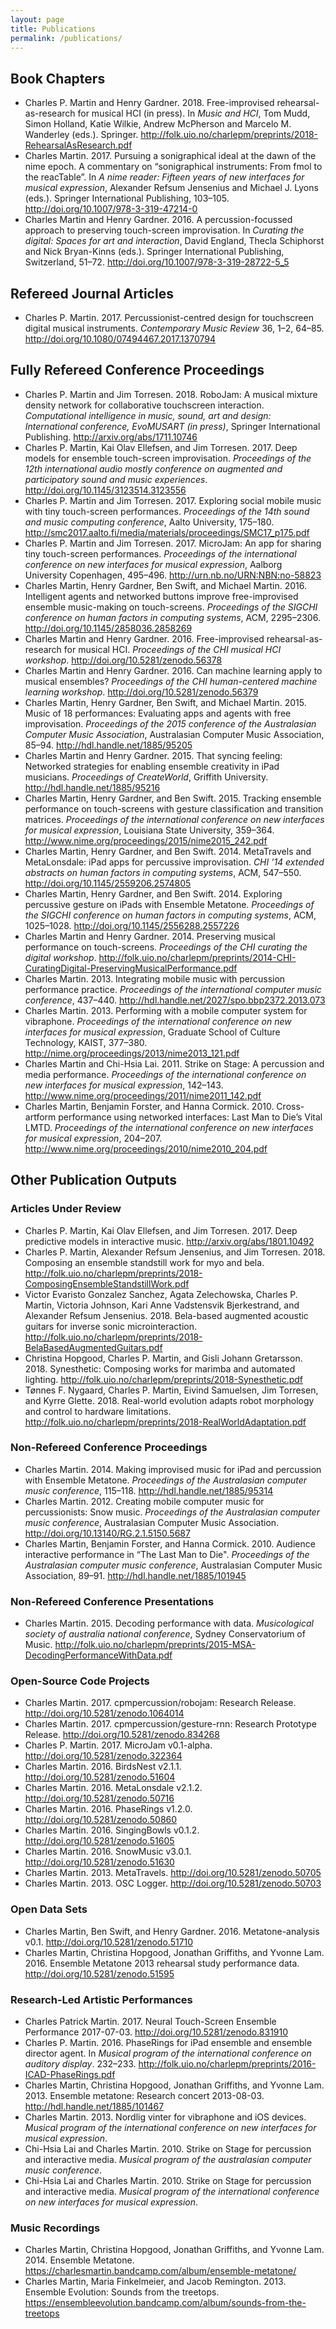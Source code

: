 ```yaml
---
layout: page
title: Publications
permalink: /publications/
---
```


<h2 id="book-chapters">Book Chapters</h2>
<ul>
<li><span class="citation" data-cites="Martin:2018aa">Charles P. Martin and Henry Gardner. 2018. Free-improvised rehearsal-as-research for musical HCI (in press). In <em>Music and HCI</em>, Tom Mudd, Simon Holland, Katie Wilkie, Andrew McPherson and Marcelo M. Wanderley (eds.). Springer. <a href="http://folk.uio.no/charlepm/preprints/2018-RehearsalAsResearch.pdf" class="uri">http://folk.uio.no/charlepm/preprints/2018-RehearsalAsResearch.pdf</a></span></li>
<li><span class="citation" data-cites="Martin:2017aj">Charles Martin. 2017. Pursuing a sonigraphical ideal at the dawn of the nime epoch. A commentary on “sonigraphical instruments: From fmol to the reacTable”. In <em>A nime reader: Fifteen years of new interfaces for musical expression</em>, Alexander Refsum Jensenius and Michael J. Lyons (eds.). Springer International Publishing, 103–105. <a href="http://doi.org/10.1007/978-3-319-47214-0" class="uri">http://doi.org/10.1007/978-3-319-47214-0</a></span></li>
<li><span class="citation" data-cites="Martin:2016rm">Charles Martin and Henry Gardner. 2016. A percussion-focussed approach to preserving touch-screen improvisation. In <em>Curating the digital: Spaces for art and interaction</em>, David England, Thecla Schiphorst and Nick Bryan-Kinns (eds.). Springer International Publishing, Switzerland, 51–72. <a href="http://doi.org/10.1007/978-3-319-28722-5_5" class="uri">http://doi.org/10.1007/978-3-319-28722-5_5</a></span></li>
</ul>
<h2 id="refereed-journal-articles">Refereed Journal Articles</h2>
<ul>
<li><span class="citation" data-cites="Martin:2017af">Charles P. Martin. 2017. Percussionist-centred design for touchscreen digital musical instruments. <em>Contemporary Music Review</em> 36, 1–2, 64–85. <a href="http://doi.org/10.1080/07494467.2017.1370794" class="uri">http://doi.org/10.1080/07494467.2017.1370794</a></span></li>
</ul>
<h2 id="fully-refereed-conference-proceedings">Fully Refereed Conference Proceedings</h2>
<ul>
<li><span class="citation" data-cites="Martin:2018ag">Charles P. Martin and Jim Torresen. 2018. RoboJam: A musical mixture density network for collaborative touchscreen interaction. <em>Computational intelligence in music, sound, art and design: International conference, EvoMUSART (in press)</em>, Springer International Publishing. <a href="http://arxiv.org/abs/1711.10746" class="uri">http://arxiv.org/abs/1711.10746</a></span></li>
<li><span class="citation" data-cites="Martin:2017ae">Charles P. Martin, Kai Olav Ellefsen, and Jim Torresen. 2017. Deep models for ensemble touch-screen improvisation. <em>Proceedings of the 12th international audio mostly conference on augmented and participatory sound and music experiences</em>. <a href="http://doi.org/10.1145/3123514.3123556" class="uri">http://doi.org/10.1145/3123514.3123556</a></span></li>
<li><span class="citation" data-cites="Martin:2017ac">Charles P. Martin and Jim Torresen. 2017. Exploring social mobile music with tiny touch-screen performances. <em>Proceedings of the 14th sound and music computing conference</em>, Aalto University, 175–180. <a href="http://smc2017.aalto.fi/media/materials/proceedings/SMC17_p175.pdf" class="uri">http://smc2017.aalto.fi/media/materials/proceedings/SMC17_p175.pdf</a></span></li>
<li><span class="citation" data-cites="Martin:2017ab">Charles P. Martin and Jim Torresen. 2017. MicroJam: An app for sharing tiny touch-screen performances. <em>Proceedings of the international conference on new interfaces for musical expression</em>, Aalborg University Copenhagen, 495–496. <a href="http://urn.nb.no/URN:NBN:no-58823" class="uri">http://urn.nb.no/URN:NBN:no-58823</a></span></li>
<li><span class="citation" data-cites="Martin:2016vn">Charles Martin, Henry Gardner, Ben Swift, and Michael Martin. 2016. Intelligent agents and networked buttons improve free-improvised ensemble music-making on touch-screens. <em>Proceedings of the SIGCHI conference on human factors in computing systems</em>, ACM, 2295–2306. <a href="http://doi.org/10.1145/2858036.2858269" class="uri">http://doi.org/10.1145/2858036.2858269</a></span></li>
<li><span class="citation" data-cites="Martin:2016ab">Charles Martin and Henry Gardner. 2016. Free-improvised rehearsal-as-research for musical HCI. <em>Proceedings of the CHI musical HCI workshop</em>. <a href="http://doi.org/10.5281/zenodo.56378" class="uri">http://doi.org/10.5281/zenodo.56378</a></span></li>
<li><span class="citation" data-cites="Martin:2016aa">Charles Martin and Henry Gardner. 2016. Can machine learning apply to musical ensembles? <em>Proceedings of the CHI human-centered machine learning workshop</em>. <a href="http://doi.org/10.5281/zenodo.56379" class="uri">http://doi.org/10.5281/zenodo.56379</a></span></li>
<li><span class="citation" data-cites="Martin:2015cr">Charles Martin, Henry Gardner, Ben Swift, and Michael Martin. 2015. Music of 18 performances: Evaluating apps and agents with free improvisation. <em>Proceedings of the 2015 conference of the Australasian Computer Music Association</em>, Australasian Computer Music Association, 85–94. <a href="http://hdl.handle.net/1885/95205" class="uri">http://hdl.handle.net/1885/95205</a></span></li>
<li><span class="citation" data-cites="Martin:2015mz">Charles Martin and Henry Gardner. 2015. That syncing feeling: Networked strategies for enabling ensemble creativity in iPad musicians. <em>Proceedings of CreateWorld</em>, Griffith University. <a href="http://hdl.handle.net/1885/95216" class="uri">http://hdl.handle.net/1885/95216</a></span></li>
<li><span class="citation" data-cites="Martin:2015jk">Charles Martin, Henry Gardner, and Ben Swift. 2015. Tracking ensemble performance on touch-screens with gesture classification and transition matrices. <em>Proceedings of the international conference on new interfaces for musical expression</em>, Louisiana State University, 359–364. <a href="http://www.nime.org/proceedings/2015/nime2015_242.pdf" class="uri">http://www.nime.org/proceedings/2015/nime2015_242.pdf</a></span></li>
<li><span class="citation" data-cites="Martin:2014xp">Charles Martin, Henry Gardner, and Ben Swift. 2014. MetaTravels and MetaLonsdale: iPad apps for percussive improvisation. <em>CHI ’14 extended abstracts on human factors in computing systems</em>, ACM, 547–550. <a href="http://doi.org/10.1145/2559206.2574805" class="uri">http://doi.org/10.1145/2559206.2574805</a></span></li>
<li><span class="citation" data-cites="Martin:2014cr">Charles Martin, Henry Gardner, and Ben Swift. 2014. Exploring percussive gesture on iPads with Ensemble Metatone. <em>Proceedings of the SIGCHI conference on human factors in computing systems</em>, ACM, 1025–1028. <a href="http://doi.org/10.1145/2556288.2557226" class="uri">http://doi.org/10.1145/2556288.2557226</a></span></li>
<li><span class="citation" data-cites="Martin:2014aa">Charles Martin and Henry Gardner. 2014. Preserving musical performance on touch-screens. <em>Proceedings of the CHI curating the digital workshop</em>. <a href="http://folk.uio.no/charlepm/preprints/2014-CHI-CuratingDigital-PreservingMusicalPerformance.pdf" class="uri">http://folk.uio.no/charlepm/preprints/2014-CHI-CuratingDigital-PreservingMusicalPerformance.pdf</a></span></li>
<li><span class="citation" data-cites="Martin:2013fk">Charles Martin. 2013. Integrating mobile music with percussion performance practice. <em>Proceedings of the international computer music conference</em>, 437–440. <a href="http://hdl.handle.net/2027/spo.bbp2372.2013.073" class="uri">http://hdl.handle.net/2027/spo.bbp2372.2013.073</a></span></li>
<li><span class="citation" data-cites="Martin:2013">Charles Martin. 2013. Performing with a mobile computer system for vibraphone. <em>Proceedings of the international conference on new interfaces for musical expression</em>, Graduate School of Culture Technology, KAIST, 377–380. <a href="http://nime.org/proceedings/2013/nime2013_121.pdf" class="uri">http://nime.org/proceedings/2013/nime2013_121.pdf</a></span></li>
<li><span class="citation" data-cites="Martin:2011oz">Charles Martin and Chi-Hsia Lai. 2011. Strike on Stage: A percussion and media performance. <em>Proceedings of the international conference on new interfaces for musical expression</em>, 142–143. <a href="http://www.nime.org/proceedings/2011/nime2011_142.pdf" class="uri">http://www.nime.org/proceedings/2011/nime2011_142.pdf</a></span></li>
<li><span class="citation" data-cites="Martin:2010dk">Charles Martin, Benjamin Forster, and Hanna Cormick. 2010. Cross-artform performance using networked interfaces: Last Man to Die’s Vital LMTD. <em>Proceedings of the international conference on new interfaces for musical expression</em>, 204–207. <a href="http://www.nime.org/proceedings/2010/nime2010_204.pdf" class="uri">http://www.nime.org/proceedings/2010/nime2010_204.pdf</a></span></li>
</ul>
<h2 id="other-publication-outputs">Other Publication Outputs</h2>
<h3 id="articles-under-review">Articles Under Review</h3>
<ul>
<li><span class="citation" data-cites="Martin:2017ai">Charles P. Martin, Kai Olav Ellefsen, and Jim Torresen. 2017. Deep predictive models in interactive music. <a href="http://arxiv.org/abs/1801.10492" class="uri">http://arxiv.org/abs/1801.10492</a></span></li>
<li><span class="citation" data-cites="Martin:2018ab">Charles P. Martin, Alexander Refsum Jensenius, and Jim Torresen. 2018. Composing an ensemble standstill work for myo and bela. <a href="http://folk.uio.no/charlepm/preprints/2018-ComposingEnsembleStandstillWork.pdf" class="uri">http://folk.uio.no/charlepm/preprints/2018-ComposingEnsembleStandstillWork.pdf</a></span></li>
<li><span class="citation" data-cites="Sanchez:2018aa">Victor Evaristo Gonzalez Sanchez, Agata Zelechowska, Charles P. Martin, Victoria Johnson, Kari Anne Vadstensvik Bjerkestrand, and Alexander Refsum Jensenius. 2018. Bela-based augmented acoustic guitars for inverse sonic microinteraction. <a href="http://folk.uio.no/charlepm/preprints/2018-BelaBasedAugmentedGuitars.pdf" class="uri">http://folk.uio.no/charlepm/preprints/2018-BelaBasedAugmentedGuitars.pdf</a></span></li>
<li><span class="citation" data-cites="Hopgood:2018aa">Christina Hopgood, Charles P. Martin, and Gisli Johann Gretarsson. 2018. Synesthetic: Composing works for marimba and automated lighting. <a href="http://folk.uio.no/charlepm/preprints/2018-Synesthetic.pdf" class="uri">http://folk.uio.no/charlepm/preprints/2018-Synesthetic.pdf</a></span></li>
<li><span class="citation" data-cites="Nygaard:2018aa">Tønnes F. Nygaard, Charles P. Martin, Eivind Samuelsen, Jim Torresen, and Kyrre Glette. 2018. Real-world evolution adapts robot morphology and control to hardware limitations. <a href="http://folk.uio.no/charlepm/preprints/2018-RealWorldAdaptation.pdf" class="uri">http://folk.uio.no/charlepm/preprints/2018-RealWorldAdaptation.pdf</a></span></li>
</ul>
<h3 id="non-refereed-conference-proceedings">Non-Refereed Conference Proceedings</h3>
<ul>
<li><span class="citation" data-cites="Martin:2014jk">Charles Martin. 2014. Making improvised music for iPad and percussion with Ensemble Metatone. <em>Proceedings of the Australasian computer music conference</em>, 115–118. <a href="http://hdl.handle.net/1885/95314" class="uri">http://hdl.handle.net/1885/95314</a></span></li>
<li><span class="citation" data-cites="Martin:2012fk">Charles Martin. 2012. Creating mobile computer music for percussionists: Snow music. <em>Proceedings of the Australasian computer music conference</em>, Australasian Computer Music Association. <a href="http://doi.org/10.13140/RG.2.1.5150.5687" class="uri">http://doi.org/10.13140/RG.2.1.5150.5687</a></span></li>
<li><span class="citation" data-cites="Martin:2010rw">Charles Martin, Benjamin Forster, and Hanna Cormick. 2010. Audience interactive performance in “The Last Man to Die&quot;. <em>Proceedings of the Australasian computer music conference</em>, Australasian Computer Music Association, 89–91. <a href="http://hdl.handle.net/1885/101945" class="uri">http://hdl.handle.net/1885/101945</a></span></li>
</ul>
<h3 id="non-refereed-conference-presentations">Non-Refereed Conference Presentations</h3>
<ul>
<li><span class="citation" data-cites="Martin:2015aa">Charles Martin. 2015. Decoding performance with data. <em>Musicological society of australia national conference</em>, Sydney Conservatorium of Music. <a href="http://folk.uio.no/charlepm/preprints/2015-MSA-DecodingPerformanceWithData.pdf" class="uri">http://folk.uio.no/charlepm/preprints/2015-MSA-DecodingPerformanceWithData.pdf</a></span></li>
</ul>
<h3 id="open-source-code-projects">Open-Source Code Projects</h3>
<ul>
<li><span class="citation" data-cites="Martin:2017ah">Charles Martin. 2017. cpmpercussion/robojam: Research Release. <a href="http://doi.org/10.5281/zenodo.1064014" class="uri">http://doi.org/10.5281/zenodo.1064014</a></span></li>
<li><span class="citation" data-cites="Martin:2017ag">Charles Martin. 2017. cpmpercussion/gesture-rnn: Research Prototype Release. <a href="http://doi.org/10.5281/zenodo.834268" class="uri">http://doi.org/10.5281/zenodo.834268</a></span></li>
<li><span class="citation" data-cites="Martin:2017aa">Charles P. Martin. 2017. MicroJam v0.1-alpha. <a href="http://doi.org/10.5281/zenodo.322364" class="uri">http://doi.org/10.5281/zenodo.322364</a></span></li>
<li><span class="citation" data-cites="Martin:2016af">Charles Martin. 2016. BirdsNest v2.1.1. <a href="http://doi.org/10.5281/zenodo.51604" class="uri">http://doi.org/10.5281/zenodo.51604</a></span></li>
<li><span class="citation" data-cites="Martin:2016ag">Charles Martin. 2016. MetaLonsdale v2.1.2. <a href="http://doi.org/10.5281/zenodo.50716" class="uri">http://doi.org/10.5281/zenodo.50716</a></span></li>
<li><span class="citation" data-cites="Martin:2016ah">Charles Martin. 2016. PhaseRings v1.2.0. <a href="http://doi.org/10.5281/zenodo.50860" class="uri">http://doi.org/10.5281/zenodo.50860</a></span></li>
<li><span class="citation" data-cites="Martin:2016ae">Charles Martin. 2016. SingingBowls v0.1.2. <a href="http://doi.org/10.5281/zenodo.51605" class="uri">http://doi.org/10.5281/zenodo.51605</a></span></li>
<li><span class="citation" data-cites="Martin:2016ad">Charles Martin. 2016. SnowMusic v3.0.1. <a href="http://doi.org/10.5281/zenodo.51630" class="uri">http://doi.org/10.5281/zenodo.51630</a></span></li>
<li><span class="citation" data-cites="Martin:2013mz">Charles Martin. 2013. MetaTravels. <a href="http://doi.org/10.5281/zenodo.50705" class="uri">http://doi.org/10.5281/zenodo.50705</a></span></li>
<li><span class="citation" data-cites="Martin:2013zl">Charles Martin. 2013. OSC Logger. <a href="http://doi.org/10.5281/zenodo.50703" class="uri">http://doi.org/10.5281/zenodo.50703</a></span></li>
</ul>
<h3 id="open-data-sets">Open Data Sets</h3>
<ul>
<li><span class="citation" data-cites="Martin:2016fc">Charles Martin, Ben Swift, and Henry Gardner. 2016. Metatone-analysis v0.1. <a href="http://doi.org/10.5281/zenodo.51710" class="uri">http://doi.org/10.5281/zenodo.51710</a></span></li>
<li><span class="citation" data-cites="Martin:2016kq">Charles Martin, Christina Hopgood, Jonathan Griffiths, and Yvonne Lam. 2016. Ensemble Metatone 2013 rehearsal study performance data. <a href="http://doi.org/10.5281/zenodo.51595" class="uri">http://doi.org/10.5281/zenodo.51595</a></span></li>
</ul>
<h3 id="research-led-artistic-performances">Research-Led Artistic Performances</h3>
<ul>
<li><span class="citation" data-cites="Martin:2017ad">Charles Patrick Martin. 2017. Neural Touch-Screen Ensemble Performance 2017-07-03. <a href="http://doi.org/10.5281/zenodo.831910" class="uri">http://doi.org/10.5281/zenodo.831910</a></span></li>
<li><span class="citation" data-cites="Martin:2016ac">Charles P. Martin. 2016. PhaseRings for iPad ensemble and ensemble director agent. In <em>Musical program of the international conference on auditory display</em>. 232–233. <a href="http://folk.uio.no/charlepm/preprints/2016-ICAD-PhaseRings.pdf" class="uri">http://folk.uio.no/charlepm/preprints/2016-ICAD-PhaseRings.pdf</a></span></li>
<li><span class="citation" data-cites="Martin:2013ec">Charles Martin, Christina Hopgood, Jonathan Griffiths, and Yvonne Lam. 2013. Ensemble metatone: Research concert 2013-08-03. <a href="http://hdl.handle.net/1885/101467" class="uri">http://hdl.handle.net/1885/101467</a></span></li>
<li><span class="citation" data-cites="Martin:2013aa">Charles Martin. 2013. Nordlig vinter for vibraphone and iOS devices. <em>Musical program of the international conference on new interfaces for musical expression</em>.</span></li>
<li><span class="citation" data-cites="Lai:2010ab">Chi-Hsia Lai and Charles Martin. 2010. Strike on Stage for percussion and interactive media. <em>Musical program of the australasian computer music conference</em>.</span></li>
<li><span class="citation" data-cites="Lai:2010aa">Chi-Hsia Lai and Charles Martin. 2010. Strike on Stage for percussion and interactive media. <em>Musical program of the international conference on new interfaces for musical expression</em>.</span></li>
</ul>
<h3 id="music-recordings">Music Recordings</h3>
<ul>
<li><span class="citation" data-cites="Ensemble-Metatone:2014sf">Charles Martin, Christina Hopgood, Jonathan Griffiths, and Yvonne Lam. 2014. Ensemble Metatone. <a href="https://charlesmartin.bandcamp.com/album/ensemble-metatone/" class="uri">https://charlesmartin.bandcamp.com/album/ensemble-metatone/</a></span></li>
<li><span class="citation" data-cites="Evolution:2013kc">Charles Martin, Maria Finkelmeier, and Jacob Remington. 2013. Ensemble Evolution: Sounds from the treetops. <a href="https://ensembleevolution.bandcamp.com/album/sounds-from-the-treetops" class="uri">https://ensembleevolution.bandcamp.com/album/sounds-from-the-treetops</a></span></li>
</ul>
